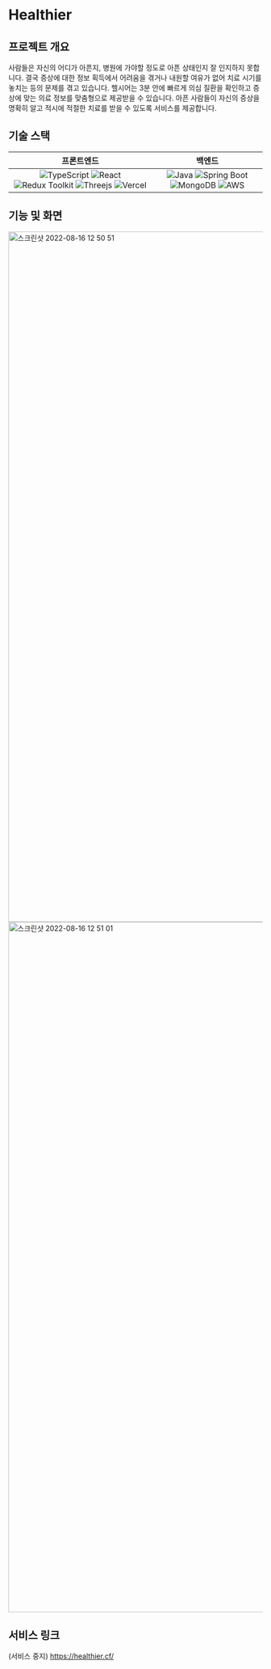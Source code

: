 # Healthier

## 프로젝트 개요
사람들은 자신의 어디가 아픈지, 병원에 가야할 정도로 아픈 상태인지 잘 인지하지 못합니다. 결국 증상에 대한 정보 획득에서 어려움을 겪거나 내원할 여유가 없어 치료 시기를 놓치는 등의 문제를 겪고 있습니다. 헬시어는 3분 안에 빠르게 의심 질환을 확인하고 증상에 맞는 의료 정보를 맞춤형으로 제공받을 수 있습니다. 아픈 사람들이 자신의 증상을 명확히 알고 적시에 적절한 치료를 받을 수 있도록 서비스를 제공합니다.

## 기술 스택
|프론트엔드|백엔드|
|:---:|:---:|
|![TypeScript](https://img.shields.io/badge/TypeScript-3178C6?style=flat-square&logo=typescript&logoColor=white) ![React](https://img.shields.io/badge/React-61DAFB?style=flat-square&logo=react&logoColor=white) ![Redux Toolkit](https://img.shields.io/badge/Redux%20Toolkit-764ABC?style=flat-square&logo=redux&logoColor=white) ![Threejs](https://img.shields.io/badge/Three.js-000000?style=flat-square&logo=three.js&logoColor=white) ![Vercel](https://img.shields.io/badge/Vercel-000000?style=flat-square&logo=vercel&logoColor=white)|![Java](https://img.shields.io/badge/java-007396?style=flat-square&logo=java&logoColor=white) ![Spring Boot](https://img.shields.io/badge/Spring%20Boot-6DB33F?style=flat-square&logo=springboot&logoColor=white) ![MongoDB](https://img.shields.io/badge/MongoDB-47A248?style=flat-square&logo=mongodb&logoColor=white) ![AWS](https://img.shields.io/badge/AWS-232F3E?style=flat-square&logo=amazonaws&logoColor=white)|

## 기능 및 화면
<img width="1366" alt="스크린샷 2022-08-16 12 50 51" src="https://user-images.githubusercontent.com/76840145/184794198-d916e749-e52b-4d32-afcd-d7da587a72ea.png">
<img width="1366" alt="스크린샷 2022-08-16 12 51 01" src="https://user-images.githubusercontent.com/76840145/184794203-d251df79-1420-4ea8-affd-8d1a1269a49c.png">

## 서비스 링크
(서비스 중지) https://healthier.cf/